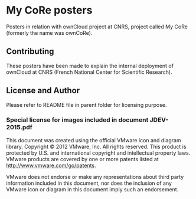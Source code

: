 # My CoRe posters 

Posters in relation with ownCloud project at CNRS, project called My CoRe (formerly the name was ownCoRe). 

## Contributing

These posters have been made to explain the internal deployment of ownCloud at CNRS (French National Center for Scientific Research).


## License and Author

Please refer to README file in parent folder for licensing purpose. 

### Special license for images included in document JDEV-2015.pdf

This document was created using the official VMware icon and diagram library. Copyright © 2012 VMware, Inc. All rights reserved. This product is protected by U.S. and international copyright and intellectual property laws. VMware products are covered by one or more patents listed at http://www.vmware.com/go/patents.

VMware does not endorse or make any representations about  third party information included in this document, nor does the inclusion of any VMware icon or diagram in this document imply such an endorsement.

